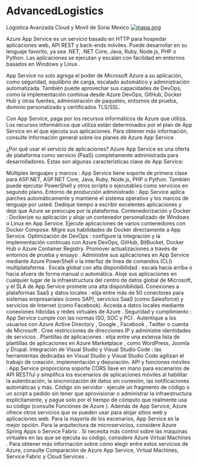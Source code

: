 # AdvancedLogistics
Logistica Avanzada Cloud y Movil de Sorai Mexico
[![mapa.png](https://i.postimg.cc/FRx4bv9f/mapa.png)](https://postimg.cc/HcjRHf8H)

Azure App Service es un servicio basado en HTTP para hospedar aplicaciones web, API REST y back-ends móviles. Puede desarrollar en su lenguaje favorito, ya sea .NET, .NET Core, Java, Ruby, Node.js, PHP o Python. Las aplicaciones se ejecutan y escalan con facilidad en entornos basados en Windows y Linux .

App Service no solo agrega el poder de Microsoft Azure a su aplicación, como seguridad, equilibrio de carga, escalado automático y administración automatizada. También puede aprovechar sus capacidades de DevOps, como la implementación continua desde Azure DevOps, GitHub, Docker Hub y otras fuentes, administración de paquetes, entornos de prueba, dominio personalizado y certificados TLS/SSL.

Con App Service, paga por los recursos informáticos de Azure que utiliza. Los recursos informáticos que utiliza están determinados por el plan de App Service en el que ejecuta sus aplicaciones. Para obtener más información, consulte Información general sobre los planes de Azure App Service .

¿Por qué usar el servicio de aplicaciones?
Azure App Service es una oferta de plataforma como servicio (PaaS) completamente administrada para desarrolladores. Estas son algunas características clave de App Service:

Múltiples lenguajes y marcos : App Service tiene soporte de primera clase para ASP.NET, ASP.NET Core, Java, Ruby, Node.js, PHP o Python. También puede ejecutar PowerShell y otros scripts o ejecutables como servicios en segundo plano.
Entorno de producción administrado : App Service aplica parches automáticamente y mantiene el sistema operativo y los marcos de lenguaje por usted. Dedique tiempo a escribir excelentes aplicaciones y deje que Azure se preocupe por la plataforma.
Contenedorización y Docker : Dockerize su aplicación y aloje un contenedor personalizado de Windows o Linux en App Service. Ejecute aplicaciones de varios contenedores con Docker Compose. Migre sus habilidades de Docker directamente a App Service.
Optimización de DevOps : configure la integración y la implementación continuas con Azure DevOps, GitHub, BitBucket, Docker Hub o Azure Container Registry. Promover actualizaciones a través de entornos de prueba y ensayo . Administre sus aplicaciones en App Service mediante Azure PowerShell o la interfaz de línea de comandos (CLI) multiplataforma .
Escala global con alta disponibilidad : escala hacia arriba o hacia afuera de forma manual o automática. Aloje sus aplicaciones en cualquier lugar de la infraestructura del centro de datos global de Microsoft, y el SLA de App Service promete una alta disponibilidad.
Conexiones a plataformas SaaS y datos locales : elija entre más de 50 conectores para sistemas empresariales (como SAP), servicios SaaS (como Salesforce) y servicios de Internet (como Facebook). Acceda a datos locales mediante conexiones híbridas y redes virtuales de Azure .
Seguridad y cumplimiento : App Service cumple con las normas ISO, SOC y PCI . Autentique a los usuarios con Azure Active Directory , Google , Facebook , Twitter o cuenta de Microsoft . Cree restricciones de direcciones IP y administre identidades de servicios .
Plantillas de aplicaciones : elija entre una extensa lista de plantillas de aplicaciones en Azure Marketplace , como WordPress, Joomla y Drupal.
Integración de Visual Studio y Visual Studio Code : las herramientas dedicadas en Visual Studio y Visual Studio Code agilizan el trabajo de creación, implementación y depuración.
API y funciones móviles : App Service proporciona soporte CORS llave en mano para escenarios de API RESTful y simplifica los escenarios de aplicaciones móviles al habilitar la autenticación, la sincronización de datos sin conexión, las notificaciones automáticas y más.
Código sin servidor : ejecute un fragmento de código o un script a pedido sin tener que aprovisionar o administrar la infraestructura explícitamente, y pague solo por el tiempo de cómputo que realmente usa su código (consulte Funciones de Azure ).
Además de App Service, Azure ofrece otros servicios que se pueden usar para alojar sitios web y aplicaciones web. Para la mayoría de los escenarios, App Service es la mejor opción. Para la arquitectura de microservicios, considere Azure Spring Apps o Service Fabric . Si necesita más control sobre las máquinas virtuales en las que se ejecuta su código, considere Azure Virtual Machines . Para obtener más información sobre cómo elegir entre estos servicios de Azure, consulte Comparación de Azure App Service, Virtual Machines, Service Fabric y Cloud Services .
